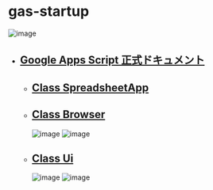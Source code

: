 # gas-startup

![image](https://user-images.githubusercontent.com/1501327/189235965-e95dfdb9-af66-4f19-ba33-103e6d59a402.png)

- ## [Google Apps Script 正式ドキュメント](https://developers.google.com/apps-script/reference)
  - ## [Class SpreadsheetApp](https://developers.google.com/apps-script/reference/spreadsheet/spreadsheet-app)
  - ## [Class Browser](https://developers.google.com/apps-script/reference/base/browser)
    ![image](https://user-images.githubusercontent.com/1501327/189238965-97d4910e-2062-4f6a-a0df-085373357250.png)
    ![image](https://user-images.githubusercontent.com/1501327/189239031-57731d88-744e-4d36-9d40-f2e675e335ad.png)
  - ## [Class Ui](https://developers.google.com/apps-script/reference/base/ui)
    ![image](https://user-images.githubusercontent.com/1501327/189239087-5c5ac73e-7408-4e7d-89a6-05f4f34c8e33.png)
    ![image](https://user-images.githubusercontent.com/1501327/189238674-0e81c90a-a6aa-47f6-b643-221d3aee73f6.png)
    
